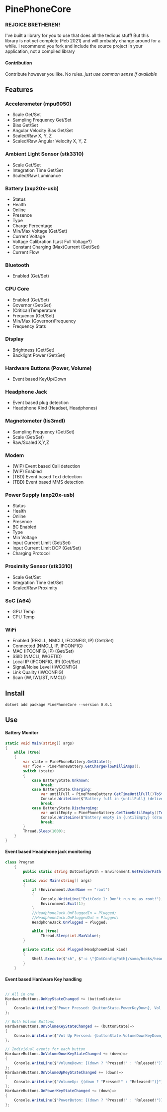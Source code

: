 # PinePhoneCore

### REJOICE BRETHEREN! 
I've built a library for you to use that does all the tedious stuff!
But this library is not yet complete (Feb 2021) and will probably change around for a while.
I recommend you fork and include the source project in your application, not a compiled library


#### Contribution 
Contribute however you like. No rules.
*just use common sense if available*

## Features

### Accelerometer (mpu6050)
* Scale Get/Set
* Sampling Frequency Get/Set
* Bias Get/Set
* Angular Velocity Bias Get/Set
* Scaled/Raw X, Y, Z
* Scaled/Raw Angular Velocity X, Y, Z

### Ambient Light Sensor (stk3310)
* Scale Get/Set
* Integration Time Get/Set
* Scaled/Raw Luminance

### Battery (axp20x-usb)
* Status
* Health
* Online
* Presence
* Type
* Charge Percentage
* Min/Max Voltage (Get/Set)
* Current Voltage
* Voltage Calibration (Last Full Voltage?)
* Constant Charging (Max)Current (Get/Set)
* Current Flow

### Bluetooth
* Enabled (Get/Set)

### CPU Core
* Enabled (Get/Set)
* Governor (Get/Set)
* (Critical)Temperature
* Frequency (Get/Set)
* Min/Max (Governor)Frequency
* Frequency Stats

### Display
* Brightness (Get/Set)
* Backlight Power (Get/Set)

### Hardware Buttons (Power, Volume)
* Event based KeyUp/Down

### Headphone Jack
* Event based plug detection
* Headphone Kind (Headset, Headphones)

### Magnetometer (lis3mdl)
* Sampling Frequency (Get/Set)
* Scale (Get/Set)
* Raw/Scaled X,Y,Z

### Modem
* (WIP) Event based Call detection
* (WIP) Enabled
* (TBD) Event based Text detection
* (TBD) Event based MMS detection

### Power Supply (axp20x-usb)
* Status
* Health
* Online
* Presence
* BC Enabled
* Type
* Min Voltage
* Input Current Limit (Get/Set)
* Input Current Limit DCP (Get/Set)
* Charging Protocol

### Proximity Sensor (stk3310)
* Scale Get/Set
* Integration Time Get/Set
* Scaled/Raw Proximity

### SoC (A64)
* GPU Temp
* CPU Temp

### WiFi
* Enabled (RFKILL, NMCLI, IFCONFIG, IP) (Get/Set)
* Connected (NMCLI, IP, IFCONFIG)
* MAC (IFCONFIG, IP) (Get/Set)
* SSID (NMCLI, IWGETID)
* Local IP (IFCONFIG, IP) (Get/Set)
* Signal/Noise Level (IWCONFIG)
* Link Quality (IWCONFIG)
* Scan (IW, IWLIST, NMCLI)

## Install

```
dotnet add package PinePhoneCore --version 0.0.1
```

## Use

#### Battery Monitor

```cs
static void Main(string[] args)
{
    while (true)
    {
        var state = PinePhoneBattery.GetState();
        var flow = PinePhoneBattery.GetChargeFlowMilliAmps();
        switch (state)
        {
            case BatteryState.Unknown:
                break;
            case BatteryState.Charging:
                var untilFull = PinePhoneBattery.GetTimeUntilFull()ToStri("hh'h 'mm'min'");
                Console.WriteLine($"Battery full in {untilFull} (delivering {flow}mAh)");
                break;
            case BatteryState.Discharging:
                var untilEmpty = PinePhoneBattery.GetTimeUntilEmpty()ToStri("hh'h 'mm'min'");
                Console.WriteLine($"Battery empty in {untilEmpty} (drawing {flow}mAh)");
                break;
        }
        Thread.Sleep(1000);
    }
}
```
#### Event based Headphone jack monitoring 

```cs
class Program
    {
        public static string DotConfigPath = Environment.GetFolderPath(Environment.SpecialFolder.ApplicationData);

        static void Main(string[] args)
        {
            if (Environment.UserName == "root")
            {
                Console.WriteLine("ExitCode 1: Don't run me as root!");
                Environment.Exit(1);
            }
            //HeadphoneJack.OnPluggedIn = Plugged;
            //HeadphoneJack.OnPluggedOut = Plugged;
            HeadphoneJack.OnPlugged = Plugged;

            while (true)
                Thread.Sleep(int.MaxValue);
        }

        private static void Plugged(HeadphoneKind kind)
        {
            Shell.Execute($"sh", $"-c \"{DotConfigPath}/sxmo/hooks/headphonejack {HeadphoneJack.Connected}\"");
        }
    }
```
#### Event based Hardware Key handling
```cs

// All in one
HardwareButtons.OnKeyStateChanged += (buttonState)=>
{
    Console.WriteLine($"Power Pressed: {buttonState.PowerKeyDown}, Vol Up Perssed: {buttonState.VolumeDownKeyDown}, Vol Down Pressed: {buttonState.VolumeUpKeyDown}");
};

// Both Volume Buttons
HardwareButtons.OnVolumeKeyStateChanged += (buttonState)=>
{
    Console.WriteLine($"Vol Up Perssed: {buttonState.VolumeDownKeyDown}, Vol Down Pressed: {buttonState.VolumeUpKeyDown}");
};

// Individual events for each button
HardwareButtons.OnVolumeDownKeyStateChanged += (down)=>
{
    Console.WriteLine($"VolumeDown: {(down ? "Pressed!" : "Released!")}");
};
HardwareButtons.OnVolumeUpKeyStateChanged += (down)=>
{
    Console.WriteLine($"VolumeUp: {(down ? "Pressed!" : "Released!")}");
};
HardwareButtons.OnPowerKeyStateChanged += (down)=>
{
    Console.WriteLine($"PowerButon: {(down ? "Pressed!" : "Released!")}");
};
```
